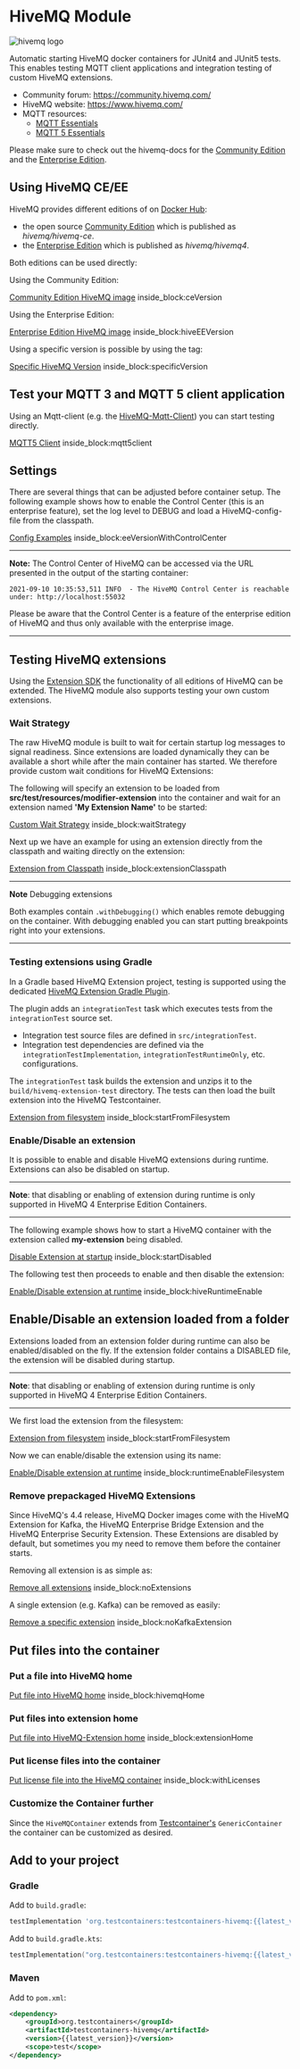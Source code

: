 # HiveMQ Module

![hivemq logo](../modules_logos/hivemq-module.png)

Automatic starting HiveMQ docker containers for JUnit4 and JUnit5 tests.
This enables testing MQTT client applications and integration testing of custom HiveMQ extensions.

- Community forum: https://community.hivemq.com/
- HiveMQ website: https://www.hivemq.com/
- MQTT resources:
    - [MQTT Essentials](https://www.hivemq.com/mqtt-essentials/)
    - [MQTT 5 Essentials](https://www.hivemq.com/mqtt-5/)
    
Please make sure to check out the hivemq-docs for the [Community Edition](https://github.com/hivemq/hivemq-community-edition/wiki/) 
and the [Enterprise Edition](https://www.hivemq.com/docs/hivemq/4.7/user-guide/).

## Using HiveMQ CE/EE

HiveMQ provides different editions of on [Docker Hub](https://hub.docker.com/u/hivemq):

- the open source [Community Edition](https://github.com/hivemq/hivemq-community-edition) which 
is published as *hivemq/hivemq-ce*.
- the [Enterprise Edition](https://www.hivemq.com/docs/hivemq/4.7/user-guide/) which is published as *hivemq/hivemq4*.

Both editions can be used directly:

Using the Community Edition:
<!--codeinclude-->
[Community Edition HiveMQ image](../../modules/hivemq/src/test/java/org/testcontainers/hivemq/docs/DemoHiveMQContainerIT.java) inside_block:ceVersion
<!--/codeinclude-->

Using the Enterprise Edition:
<!--codeinclude-->
[Enterprise Edition HiveMQ image](../../modules/hivemq/src/test/java/org/testcontainers/hivemq/docs/DemoHiveMQContainerIT.java) inside_block:hiveEEVersion
<!--/codeinclude-->

Using a specific version is possible by using the tag:
<!--codeinclude-->
[Specific HiveMQ Version](../../modules/hivemq/src/test/java/org/testcontainers/hivemq/docs/DemoHiveMQContainerIT.java) inside_block:specificVersion
<!--/codeinclude-->

## Test your MQTT 3 and MQTT 5 client application

Using an Mqtt-client (e.g. the [HiveMQ-Mqtt-Client](https://github.com/hivemq/hivemq-mqtt-client)) you can start 
testing directly. 

<!--codeinclude-->
[MQTT5 Client](../../modules/hivemq/src/test/java/org/testcontainers/hivemq/docs/DemoHiveMQContainerIT.java) inside_block:mqtt5client
<!--/codeinclude-->

## Settings

There are several things that can be adjusted before container setup.
The following example shows how to enable the Control Center (this is an enterprise feature), set the log level to DEBUG 
and load a HiveMQ-config-file from the classpath.

<!--codeinclude-->
[Config Examples](../../modules/hivemq/src/test/java/org/testcontainers/hivemq/docs/DemoHiveMQContainerIT.java) inside_block:eeVersionWithControlCenter
<!--/codeinclude-->

---
**Note:**
The Control Center of HiveMQ can be accessed via the URL presented in the output of the starting container:

```
2021-09-10 10:35:53,511 INFO  - The HiveMQ Control Center is reachable under: http://localhost:55032
```

Please be aware that the Control Center is a feature of the enterprise edition of HiveMQ and thus only available with 
the enterprise image. 

---

## Testing HiveMQ extensions

Using the [Extension SDK](https://github.com/hivemq/hivemq-extension-sdk) the functionality of all editions of HiveMQ
can be extended. 
The HiveMQ module also supports testing your own custom extensions.

### Wait Strategy

The raw HiveMQ module is built to wait for certain startup log messages to signal readiness.
Since extensions are loaded dynamically they can be available a short while after the main container has started.
We therefore provide custom wait conditions for HiveMQ Extensions:

The following will specify an extension to be loaded from **src/test/resources/modifier-extension** into the container and 
wait for an  extension named **'My Extension Name'** to be started: 

<!--codeinclude-->
[Custom Wait Strategy](../../modules/hivemq/src/test/java/org/testcontainers/hivemq/docs/DemoExtensionTestsIT.java) inside_block:waitStrategy
<!--/codeinclude-->

Next up we have an example for using an extension directly from the classpath and waiting directly on the extension:

<!--codeinclude-->
[Extension from Classpath](../../modules/hivemq/src/test/java/org/testcontainers/hivemq/docs/DemoExtensionTestsIT.java) inside_block:extensionClasspath
<!--/codeinclude-->

---
**Note** Debugging extensions

Both examples contain ```.withDebugging()``` which enables remote debugging on the container.
With debugging enabled you can start putting breakpoints right into your extensions.

--- 

### Testing extensions using Gradle

In a Gradle based HiveMQ Extension project, testing is supported using the dedicated [HiveMQ Extension Gradle Plugin](https://github.com/hivemq/hivemq-extension-gradle-plugin/README.md).

The plugin adds an `integrationTest` task which executes tests from the `integrationTest` source set.
- Integration test source files are defined in `src/integrationTest`.
- Integration test dependencies are defined via the `integrationTestImplementation`, `integrationTestRuntimeOnly`, etc. configurations.

The `integrationTest` task builds the extension and unzips it to the `build/hivemq-extension-test` directory.
The tests can then load the built extension into the HiveMQ Testcontainer.

<!--codeinclude-->
[Extension from filesystem](../../modules/hivemq/src/test/java/org/testcontainers/hivemq/docs/DemoDisableExtensionsIT.java) inside_block:startFromFilesystem
<!--/codeinclude-->

### Enable/Disable an extension

It is possible to enable and disable HiveMQ extensions during runtime. Extensions can also be disabled on startup.

---
**Note**: that disabling or enabling of extension during runtime is only supported in HiveMQ 4 Enterprise Edition Containers.

---

The following example shows how to start a HiveMQ container with the extension called **my-extension** being disabled.


<!--codeinclude-->
[Disable Extension at startup](../../modules/hivemq/src/test/java/org/testcontainers/hivemq/docs/DemoDisableExtensionsIT.java) inside_block:startDisabled
<!--/codeinclude-->

The following test then proceeds to enable and then disable the extension:

<!--codeinclude-->
[Enable/Disable extension at runtime](../../modules/hivemq/src/test/java/org/testcontainers/hivemq/docs/DemoDisableExtensionsIT.java) inside_block:hiveRuntimeEnable
<!--/codeinclude-->

## Enable/Disable an extension loaded from a folder

Extensions loaded from an extension folder during runtime can also be enabled/disabled on the fly.
If the extension folder contains a DISABLED file, the extension will be disabled during startup.

---
**Note**: that disabling or enabling of extension during runtime is only supported in HiveMQ 4 Enterprise Edition Containers.

---

We first load the extension from the filesystem:
<!--codeinclude-->
[Extension from filesystem](../../modules/hivemq/src/test/java/org/testcontainers/hivemq/docs/DemoDisableExtensionsIT.java) inside_block:startFromFilesystem
<!--/codeinclude-->

Now we can enable/disable the extension using its name:

<!--codeinclude-->
[Enable/Disable extension at runtime](../../modules/hivemq/src/test/java/org/testcontainers/hivemq/docs/DemoDisableExtensionsIT.java) inside_block:runtimeEnableFilesystem
<!--/codeinclude-->

### Remove prepackaged HiveMQ Extensions

Since HiveMQ's 4.4 release, HiveMQ Docker images come with the HiveMQ Extension for Kafka, the HiveMQ Enterprise Bridge Extension
and the HiveMQ Enterprise Security Extension.
These Extensions are disabled by default, but sometimes you my need to remove them before the container starts.

Removing all extension is as simple as:

<!--codeinclude-->
[Remove all extensions](../../modules/hivemq/src/test/java/org/testcontainers/hivemq/docs/DemoDisableExtensionsIT.java) inside_block:noExtensions
<!--/codeinclude-->

A single extension (e.g. Kafka) can be removed as easily:
<!--codeinclude-->
[Remove a specific extension](../../modules/hivemq/src/test/java/org/testcontainers/hivemq/docs/DemoDisableExtensionsIT.java) inside_block:noKafkaExtension
<!--/codeinclude-->

## Put files into the container

### Put a file into HiveMQ home

<!--codeinclude-->
[Put file into HiveMQ home](../../modules/hivemq/src/test/java/org/testcontainers/hivemq/docs/DemoFilesIT.java) inside_block:hivemqHome
<!--/codeinclude-->

### Put files into extension home

<!--codeinclude-->
[Put file into HiveMQ-Extension home](../../modules/hivemq/src/test/java/org/testcontainers/hivemq/docs/DemoFilesIT.java) inside_block:extensionHome
<!--/codeinclude-->

### Put license files into the container

<!--codeinclude-->
[Put license file into the HiveMQ container](../../modules/hivemq/src/test/java/org/testcontainers/hivemq/docs/DemoFilesIT.java) inside_block:withLicenses
<!--/codeinclude-->


### Customize the Container further

Since the `HiveMQContainer` extends from [Testcontainer's](https://github.com/testcontainers) `GenericContainer` the container
can be customized as desired.

## Add to your project

### Gradle

Add to `build.gradle`:

````groovy
testImplementation 'org.testcontainers:testcontainers-hivemq:{{latest_version}}'
````

Add to `build.gradle.kts`:

````kotlin
testImplementation("org.testcontainers:testcontainers-hivemq:{{latest_version}}")
````

### Maven

Add to `pom.xml`:

```xml
<dependency>
    <groupId>org.testcontainers</groupId>
    <artifactId>testcontainers-hivemq</artifactId>
    <version>{{latest_version}}</version>
    <scope>test</scope>
</dependency>
```
